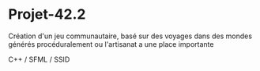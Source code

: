 # Projet-42.2
Création d'un jeu communautaire, basé sur des voyages dans des mondes générés procéduralement ou l'artisanat a une place importante

C++ / SFML / SSID
